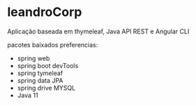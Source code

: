 # leandroCorp
Aplicação baseada em thymeleaf, Java API REST e Angular CLI


pacotes baixados preferencias:

* spring web
* spring boot devTools
* spring tymeleaf
* spring data JPA 
*  spring drive MYSQL
* Java 11

